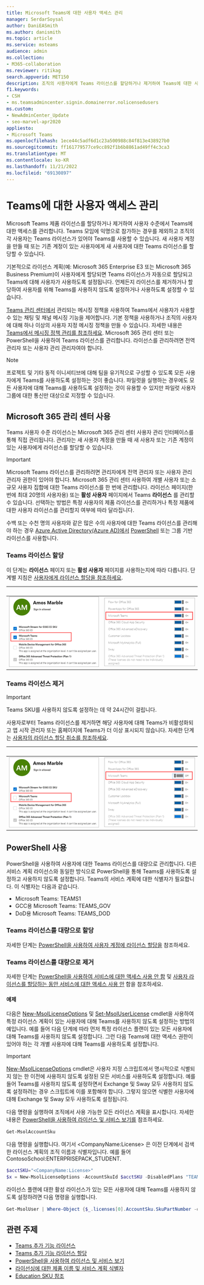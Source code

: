```yaml
---
title: Microsoft Teams에 대한 사용자 액세스 관리
manager: SerdarSoysal
author: DaniEASmith
ms.author: danismith
ms.topic: article
ms.service: msteams
audience: admin
ms.collection:
- M365-collaboration
ms.reviewer: ritikag
search.appverid: MET150
description: 조직의 사용자에게 Teams 라이선스를 할당하거나 제거하여 Teams에 대한 사용자 액세스를 관리하는 방법을 알아봅니다.
f1.keywords:
- CSH
- ms.teamsadmincenter.signin.domainerror.nolicensedusers
ms.custom:
- NewAdminCenter_Update
- seo-marvel-apr2020
appliesto:
- Microsoft Teams
ms.openlocfilehash: 1ece44c5adf6d1c23a500988c84f813e438927b0
ms.sourcegitcommit: ff161779577ce9cc892f1b6b8861ad49ff4c3ca3
ms.translationtype: MT
ms.contentlocale: ko-KR
ms.lasthandoff: 11/21/2022
ms.locfileid: "69130897"
---
```

# <a name="manage-user-access-to-teams"></a>Teams에 대한 사용자 액세스 관리

Microsoft Teams 제품 라이선스를 할당하거나 제거하여 사용자 수준에서 Teams에 대한 액세스를 관리합니다. Teams 모임에 익명으로 참가하는 경우를 제외하고 조직의 각 사용자는 Teams 라이선스가 있어야 Teams를 사용할 수 있습니다. 새 사용자 계정을 만들 때 또는 기존 계정이 있는 사용자에게 새 사용자에 대한 Teams 라이선스를 할당할 수 있습니다.

기본적으로 라이선스 계획(예: Microsoft 365 Enterprise E3 또는 Microsoft 365 Business Premium)이 사용자에게 할당되면 Teams 라이선스가 자동으로 할당되고 Teams에 대해 사용자가 사용하도록 설정됩니다. 언제든지 라이선스를 제거하거나 할당하여 사용자를 위해 Teams를 사용하지 않도록 설정하거나 사용하도록 설정할 수 있습니다.

<a href="https://go.microsoft.com/fwlink/p/?linkid=2024339" target="_blank">Teams 관리 센터에서</a> 관리되는 메시징 정책을 사용하여 Teams에서 사용자가 사용할 수 있는 채팅 및 채널 메시징 기능을 제어합니다. 기본 정책을 사용하거나 조직의 사용자에 대해 하나 이상의 사용자 지정 메시징 정책을 만들 수 있습니다. 자세한 내용은 [Teams에서 메시징 정책 관리를 참조하세요](messaging-policies-in-teams.md).
Microsoft 365 관리 센터 또는 PowerShell을 사용하여 Teams 라이선스를 관리합니다. 라이선스를 관리하려면 전역 관리자 또는 사용자 관리 관리자여야 합니다.

> [!NOTE]
> 프로젝트 및 기타 동적 이니셔티브에 대해 팀을 유기적으로 구성할 수 있도록 모든 사용자에게 Teams를 사용하도록 설정하는 것이 좋습니다. 파일럿을 실행하는 경우에도 모든 사용자에 대해 Teams를 사용하도록 설정하는 것이 유용할 수 있지만 파일럿 사용자 그룹에 대한 통신만 대상으로 지정할 수 있습니다.

## <a name="using-the-microsoft-365-admin-center"></a>Microsoft 365 관리 센터 사용

Teams 사용자 수준 라이선스는 Microsoft 365 관리 센터 사용자 관리 인터페이스를 통해 직접 관리됩니다. 관리자는 새 사용자 계정을 만들 때 새 사용자 또는 기존 계정이 있는 사용자에게 라이선스를 할당할 수 있습니다.

> [!IMPORTANT]
> Microsoft Teams 라이선스를 관리하려면 관리자에게 전역 관리자 또는 사용자 관리 관리자 권한이 있어야 합니다.
Microsoft 365 관리 센터 사용하여 개별 사용자 또는 소규모 사용자 집합에 대한 Teams 라이선스를 한 번에 관리합니다. 라이선스 페이지(한 번에 최대 20명의 사용자용) 또는 **활성 사용자** 페이지에서 Teams **라이선스** 를 관리할 수 있습니다. 선택하는 방법은 특정 사용자의 제품 라이선스를 관리하거나 특정 제품에 대한 사용자 라이선스를 관리할지 여부에 따라 달라집니다.

수백 또는 수천 명의 사용자와 같은 많은 수의 사용자에 대한 Teams 라이선스를 관리해야 하는 경우 [Azure Active Directory(Azure AD)에서](/azure/active-directory/users-groups-roles/licensing-groups-assign) [PowerShell](#using-powershell) 또는 그룹 기반 라이선스를 사용합니다. 

### <a name="assign-a-teams-license"></a>Teams 라이선스 할당

이 단계는 **라이선스** 페이지 또는 **활성 사용자** 페이지를 사용하는지에 따라 다릅니다.  단계별 지침은 [사용자에게 라이선스 할당을 참조하세요](/microsoft-365/admin/manage/assign-licenses-to-users).

|&nbsp;|&nbsp;|
|---------|---------|
|![사용자에 대해 사용하도록 설정된 Teams 라이선스의 스크린샷 1](media/assign-teams-licenses-1.png)    | ![사용자에 대해 사용하도록 설정된 Teams 라이선스의 스크린샷 2](media/assign-teams-licenses-2.png)        |

### <a name="remove-a-teams-license"></a>Teams 라이선스 제거

> [!IMPORTANT]
> Teams SKU를 사용하지 않도록 설정하는 데 약 24시간이 걸립니다.

사용자로부터 Teams 라이선스를 제거하면 해당 사용자에 대해 Teams가 비활성화되고 앱 시작 관리자 또는 홈페이지에 Teams가 더 이상 표시되지 않습니다. 자세한 단계는 [사용자의 라이선스 할당 취소를 참조하세요](/microsoft-365/admin/manage/remove-licenses-from-users).

|&nbsp;|&nbsp;|
|---------|---------|
|![사용자에 대해 사용하지 않도록 설정된 Teams 라이선스의 스크린샷 1](media/remove-teams-licenses-1.png)    | ![사용자에 대해 사용하지 않도록 설정된 Teams 라이선스의 스크린샷 2](media/remove-teams-licenses-2.png)        |

## <a name="using-powershell"></a>PowerShell 사용

PowerShell을 사용하여 사용자에 대한 Teams 라이선스를 대량으로 관리합니다. 다른 서비스 계획 라이선스와 동일한 방식으로 PowerShell을 통해 Teams를 사용하도록 설정하고 사용하지 않도록 설정합니다. Teams의 서비스 계획에 대한 식별자가 필요합니다. 이 식별자는 다음과 같습니다.

- Microsoft Teams: TEAMS1
- GCC용 Microsoft Teams: TEAMS_GOV
- DoD용 Microsoft Teams: TEAMS_DOD

### <a name="assign-teams-licenses-in-bulk"></a>Teams 라이선스를 대량으로 할당

자세한 단계는 [PowerShell을 사용하여 사용자 계정에 라이선스 할당을](/office365/enterprise/powershell/assign-licenses-to-user-accounts-with-office-365-powershell) 참조하세요.

### <a name="remove-teams-licenses-in-bulk"></a>Teams 라이선스를 대량으로 제거

자세한 단계는 [PowerShell을 사용하여 서비스에 대한 액세스 사용 안 함](/office365/enterprise/powershell/disable-access-to-services-with-office-365-powershell) 및 [사용자 라이선스를 할당하는 동안 서비스에 대한 액세스 사용 안](/office365/enterprise/powershell/disable-access-to-services-while-assigning-user-licenses) 함을 참조하세요.

#### <a name="example"></a>예제 

다음은 [New-MsolLicenseOptions](/powershell/module/msonline/new-msollicenseoptions) 및 [Set-MsolUserLicense](/powershell/module/msonline/set-msoluserlicense) cmdlet을 사용하여 특정 라이선스 계획이 있는 사용자에 대해 Teams를 사용하지 않도록 설정하는 방법의 예입니다. 예를 들어 다음 단계에 따라 먼저 특정 라이선스 플랜이 있는 모든 사용자에 대해 Teams를 사용하지 않도록 설정합니다. 그런 다음 Teams에 대한 액세스 권한이 있어야 하는 각 개별 사용자에 대해 Teams를 사용하도록 설정합니다.

> [!IMPORTANT]
> [New-MsolLicenseOptions](/powershell/module/msonline/new-msollicenseoptions) cmdlet은 사용자 지정 스크립트에서 명시적으로 식별되지 않는 한 이전에 사용하지 않도록 설정된 모든 서비스를 사용하도록 설정합니다. 예를 들어 Teams를 사용하지 않도록 설정하면서 Exchange 및 Sway 모두 사용하지 않도록 설정하려는 경우 스크립트에 이를 포함해야 합니다. 그렇지 않으면 식별한 사용자에 대해 Exchange 및 Sway 모두 사용하도록 설정됩니다.

다음 명령을 실행하여 조직에서 사용 가능한 모든 라이선스 계획을 표시합니다. 자세한 내용은 [PowerShell을 사용하여 라이선스 및 서비스 보기를](/office365/enterprise/powershell/view-licenses-and-services-with-office-365-powershell) 참조하세요.


```powershell
Get-MsolAccountSku
```

다음 명령을 실행합니다. 여기서 \<CompanyName:License> 은 이전 단계에서 검색한 라이선스 계획의 조직 이름과 식별자입니다. 예를 들어 ContosoSchool:ENTERPRISEPACK_STUDENT.

```powershell
$acctSKU="<CompanyName:License>"
$x = New-MsolLicenseOptions -AccountSkuId $acctSKU -DisabledPlans "TEAMS1"
```

라이선스 플랜에 대한 활성 라이선스가 있는 모든 사용자에 대해 Teams를 사용하지 않도록 설정하려면 다음 명령을 실행합니다.

```powershell
Get-MsolUser | Where-Object {$_.licenses[0].AccountSku.SkuPartNumber -eq  ($acctSKU).Substring($acctSKU.IndexOf(":")+1,  $acctSKU.Length-$acctSKU.IndexOf(":")-1) -and $_.IsLicensed -eq $True} |  Set-MsolUserLicense -LicenseOptions $x
```

## <a name="related-topics"></a>관련 주제

- [Teams 추가 기능 라이선스](teams-add-on-licensing/microsoft-teams-add-on-licensing.md)
- [Teams 추가 기능 라이선스 할당](teams-add-on-licensing/assign-teams-add-on-licenses.md)
- [PowerShell을 사용하여 라이선스 및 서비스 보기](/office365/enterprise/powershell/view-licenses-and-services-with-office-365-powershell)
- [라이선싱에 대한 제품 이름 및 서비스 계획 식별자](/azure/active-directory/users-groups-roles/licensing-service-plan-reference)
- [Education SKU 참조](sku-reference-edu.md)
